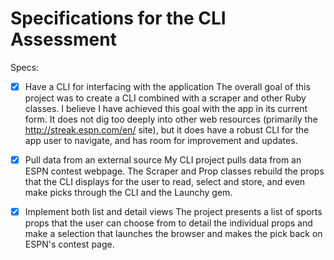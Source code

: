 # Specifications for the CLI Assessment

Specs:
- [x] Have a CLI for interfacing with the application
  The overall goal of this project was to create a CLI combined with a scraper and other Ruby classes. I believe I have achieved this goal with the app in its current form. It does not dig too deeply into other web resources (primarily the http://streak.espn.com/en/ site), but it does have a robust CLI for the app user to navigate, and has room for improvement and updates.

- [x] Pull data from an external source
  My CLI project pulls data from an ESPN contest webpage. The Scraper and Prop classes rebuild the props that the CLI displays for the user to read, select and store, and even make picks through the CLI and the Launchy gem.

- [x] Implement both list and detail views
  The project presents a list of sports props that the user can choose from to detail the individual props and make a selection that launches the browser and makes the pick back on ESPN's contest page.
